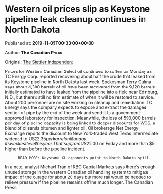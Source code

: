
# Western oil prices slip as Keystone pipeline leak cleanup continues in North Dakota

Published at: **2019-11-05T00:33:00+00:00**

Author: **The Canadian Press**

Original: [The Stettler Independent](https://www.stettlerindependent.com/business/western-oil-prices-slip-as-keystone-pipeline-leak-cleanup-continues-in-north-dakota/)

Prices for Western Canadian Select oil continued to soften on Monday as TC Energy Corp. reported recovering about half the crude that leaked from its Keystone pipeline in North Dakota last week.
Spokesman Terry Cuhna says about 4,300 barrels of oil have been recovered from the 9,120 barrels initially estimated to have leaked from the pipeline into a field near Edinburg, N.D., but there’s still no firm estimate of when it will be restored to service.
About 200 personnel are on site working on cleanup and remediation. TC Energy says the company expects to expose and extract the damaged section of pipe by the end of the week and send it to a government-approved laboratory for inspection.
Meanwhile, the loss of 590,000 barrels per day of pipeline capacity is being linked to deeper discounts for WCS, a blend of oilsands bitumen and lighter oil.
Oil brokerage Net Energy Exchange reports the discount to New York-traded West Texas Intermediate widened to US$22.35 per barrel on Monday, its weakest level this year. That’s up from US$22.00 on Friday and more than $5 higher than before the pipeline incident.

        
          READ MORE: Keystone XL opponents point to North Dakota spill
        
      
In a note, analyst Michael Tran of RBC Capital Markets says there’s enough unused storage in the western Canadian oil handling system to mitigate impact of the outage for about 20 days but more rail would be needed to relieve pressure if the pipeline remains offline much longer.
The Canadian Press
